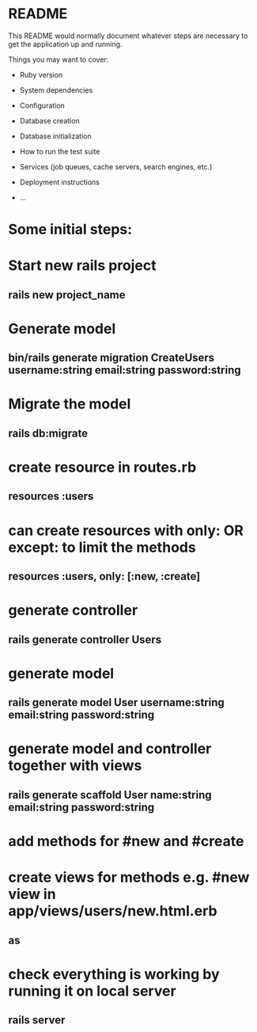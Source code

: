 # README

This README would normally document whatever steps are necessary to get the
application up and running.

Things you may want to cover:

* Ruby version

* System dependencies

* Configuration

* Database creation

* Database initialization

* How to run the test suite

* Services (job queues, cache servers, search engines, etc.)

* Deployment instructions

* ...


# Some initial steps:

# Start new rails project
## rails new project_name

# Generate model
## bin/rails generate migration CreateUsers username:string email:string password:string

# Migrate the model
## rails db:migrate

# create resource in routes.rb
## resources :users
# can create resources with only: OR except: to limit the methods
## resources :users, only: [:new, :create]

# generate controller
## rails generate controller Users

# generate model
## rails generate model User username:string email:string password:string

# generate model and controller together with views
## rails generate scaffold User name:string email:string password:string


# add methods for #new and #create

# create views for methods e.g. #new view in app/views/users/new.html.erb
## as 

# check everything is working by running it on local server
## rails server